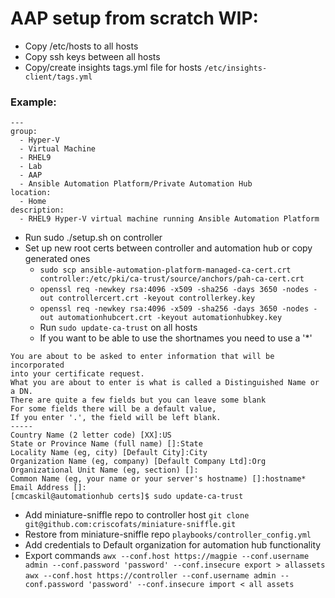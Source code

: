 # AAP setup from scratch WIP:
- Copy /etc/hosts to all hosts
- Copy ssh keys between all hosts
- Copy/create insights tags.yml file for hosts `/etc/insights-client/tags.yml`
### Example:
```
---
group:
  - Hyper-V
  - Virtual Machine
  - RHEL9
  - Lab
  - AAP
  - Ansible Automation Platform/Private Automation Hub
location:
  - Home
description:
  - RHEL9 Hyper-V virtual machine running Ansible Automation Platform
```

- Run sudo ./setup.sh on controller
- Set up new root certs between controller and automation hub or copy generated ones
    - `sudo scp ansible-automation-platform-managed-ca-cert.crt controller:/etc/pki/ca-trust/source/anchors/pah-ca-cert.crt`
    - `openssl req -newkey rsa:4096 -x509 -sha256 -days 3650 -nodes -out controllercert.crt -keyout controllerkey.key`
    - `openssl req -newkey rsa:4096 -x509 -sha256 -days 3650 -nodes -out automationhubcert.crt -keyout automationhubkey.key`
    - Run `sudo update-ca-trust` on all hosts
    - If you want to be able to use the shortnames you need to use a '*'
```
You are about to be asked to enter information that will be incorporated
into your certificate request.
What you are about to enter is what is called a Distinguished Name or a DN.
There are quite a few fields but you can leave some blank
For some fields there will be a default value,
If you enter '.', the field will be left blank.
-----
Country Name (2 letter code) [XX]:US
State or Province Name (full name) []:State
Locality Name (eg, city) [Default City]:City
Organization Name (eg, company) [Default Company Ltd]:Org
Organizational Unit Name (eg, section) []:
Common Name (eg, your name or your server's hostname) []:hostname*
Email Address []:
[cmcaskil@automationhub certs]$ sudo update-ca-trust
```
- Add miniature-sniffle repo to controller host `git clone git@github.com:criscofats/miniature-sniffle.git`
- Restore from miniature-sniffle repo `playbooks/controller_config.yml`
- Add credentials to Default organization for automation hub functionality
- Export commands `awx --conf.host https://magpie --conf.username admin --conf.password 'password' --conf.insecure export > allassets` `awx --conf.host https://controller --conf.username admin --conf.password 'password' --conf.insecure import < all assets`